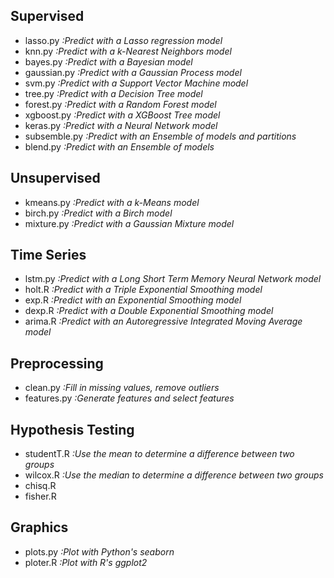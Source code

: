 ## Supervised
- lasso.py     *:Predict with a Lasso regression model*
- knn.py       *:Predict with a k-Nearest Neighbors model*
- bayes.py     *:Predict with a Bayesian model*
- gaussian.py  *:Predict with a Gaussian Process model*
- svm.py       *:Predict with a Support Vector Machine model*
- tree.py      *:Predict with a Decision Tree model*
- forest.py    *:Predict with a Random Forest model*
- xgboost.py   *:Predict with a XGBoost Tree model*
- keras.py     *:Predict with a Neural Network model*
- subsemble.py *:Predict with an Ensemble of models and partitions*
- blend.py     *:Predict with an Ensemble of models*

## Unsupervised
- kmeans.py *:Predict with a k-Means model*
- birch.py *:Predict with a Birch model*
- mixture.py *:Predict with a Gaussian Mixture model*

## Time Series
- lstm.py *:Predict with a Long Short Term Memory Neural Network model*
- holt.R *:Predict with a Triple Exponential Smoothing model*
- exp.R *:Predict with an Exponential Smoothing model*
- dexp.R *:Predict with a Double Exponential Smoothing model*
- arima.R *:Predict with an Autoregressive Integrated Moving Average model*

## Preprocessing
- clean.py *:Fill in missing values, remove outliers*
- features.py *:Generate features and select features*

## Hypothesis Testing
- studentT.R *:Use the mean to determine a difference between two groups*
- wilcox.R *:Use the median to determine a difference between two groups*
- chisq.R
- fisher.R

## Graphics
- plots.py *:Plot with Python's seaborn*
- ploter.R *:Plot with R's ggplot2*
